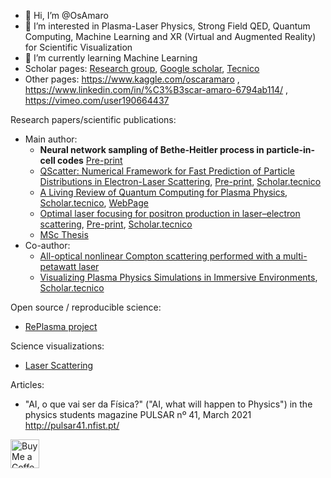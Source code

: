 - 👋 Hi, I’m @OsAmaro
- 👀 I’m interested in Plasma-Laser Physics, Strong Field QED, Quantum Computing, Machine Learning and XR (Virtual and Augmented Reality) for Scientific Visualization
- 🌱 I’m currently learning Machine Learning
- Scholar pages: [Research group](http://epp.tecnico.ulisboa.pt/team/), [Google scholar](https://scholar.google.com/citations?user=EQGUncsAAAAJ&hl=en&oi=ao), [Tecnico](https://scholar.tecnico.ulisboa.pt/authors/76c80635ae8e94bb818de833a9e8662e880e09128197ef38e1004c12b802c28f/records)
- Other pages: https://www.kaggle.com/oscaramaro , https://www.linkedin.com/in/%C3%B3scar-amaro-6794ab114/ , https://vimeo.com/user190664437

Research papers/scientific publications:
- Main author:
  - **Neural network sampling of Bethe-Heitler process in particle-in-cell codes** [Pre-print](https://arxiv.org/abs/2406.02491)
  - [QScatter: Numerical Framework for Fast Prediction of Particle Distributions in Electron-Laser Scattering](https://iopscience.iop.org/article/10.1088/1361-6587/ad2975), [Pre-print](https://arxiv.org/abs/2308.09348), [Scholar.tecnico](https://scholar.tecnico.ulisboa.pt/records/WKLdNYKfAxPmIO3dqWWLQRvDJkDjcnCcGICO)
  - [A Living Review of Quantum Computing for Plasma Physics](https://arxiv.org/abs/2302.00001), [Scholar.tecnico](https://scholar.tecnico.ulisboa.pt/records/XUefTL6orJd6CLO6eKXf5ofuglNvMYFv6fIp), [WebPage](https://qppqlivingreview.github.io/review/)
  - [Optimal laser focusing for positron production in laser–electron scattering](https://iopscience.iop.org/article/10.1088/1367-2630/ac2e83), [Pre-print](https://arxiv.org/abs/2106.01877), [Scholar.tecnico](https://scholar.tecnico.ulisboa.pt/records/eH-7DDLjwCsjPTRf2E93fomnYFiKrOt-ieDz)
  - [MSc Thesis](https://scholar.tecnico.ulisboa.pt/records/LL3OuqFlgKoZp9pf_s_OrXF1wXcpqEv5DJOs)
- Co-author:
  - [All-optical nonlinear Compton scattering performed with a multi-petawatt laser](https://www.nature.com/articles/s41566-024-01550-8)
  - [Visualizing Plasma Physics Simulations in Immersive Environments](https://arxiv.org/abs/2311.14593), [Scholar.tecnico](https://scholar.tecnico.ulisboa.pt/records/5rQvyVEGO_Zuw_yUc0bOWA0-AvaXUa-O-EAe)

Open source / reproducible science:
- [RePlasma project](https://replasma.github.io/)

Science visualizations:
- [Laser Scattering](https://focusedlaser.glitch.me/)

Articles:
- "AI, o que vai ser da Física?" ("AI, what will happen to Physics") in the physics students magazine PULSAR nº 41, March 2021 http://pulsar41.nfist.pt/

<a href='https://ko-fi.com/oamaro' target='_blank'><img height='35' style='border:0px;height:46px;' src='https://az743702.vo.msecnd.net/cdn/kofi3.png?v=0' border='0' alt='Buy Me a Coffee at ko-fi.com' />

<!---
OsAmaro/OsAmaro is a ✨ special ✨ repository because its `README.md` (this file) appears on your GitHub profile.
You can click the Preview link to take a look at your changes.
--->

